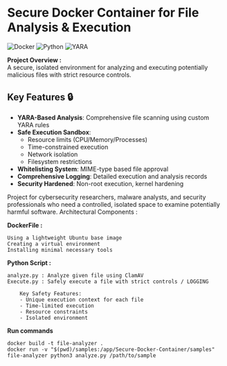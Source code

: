 # Secure Docker Container for File Analysis & Execution  

![Docker](https://img.shields.io/badge/Docker-2CA5E0?style=for-the-badge&logo=docker&logoColor=white)
![Python](https://img.shields.io/badge/Python-3776AB?style=for-the-badge&logo=python&logoColor=white)
![YARA](https://img.shields.io/badge/YARA-220000?style=for-the-badge)



**Project Overview :**  
A secure, isolated environment for analyzing and executing potentially malicious files with strict resource controls.


## Key Features 🔒
- **YARA-Based Analysis**: Comprehensive file scanning using custom YARA rules
- **Safe Execution Sandbox**: 
  - Resource limits (CPU/Memory/Processes)
  - Time-constrained execution
  - Network isolation
  - Filesystem restrictions
- **Whitelisting System**: MIME-type based file approval
- **Comprehensive Logging**: Detailed execution and analysis records
- **Security Hardened**: Non-root execution, kernel hardening


Project for cybersecurity researchers, malware analysts, and security professionals who need a controlled, isolated space to examine potentially harmful software.
Architectural Components :


**DockerFile :**
```
Using a lightweight Ubuntu base image
Creating a virtual environment
Installing minimal necessary tools
```

**Python Script :**

  ```
  analyze.py : Analyze given file using ClamAV
  Execute.py : Safely execute a file with strict controls / LOGGING
  ```
        
        Key Safety Features:
        - Unique execution context for each file
        - Time-limited execution
        - Resource constraints
        - Isolated environment



**Run commands**

`docker build -t file-analyzer .`  
`docker run -v "$(pwd)/samples:/app/Secure-Docker-Container/samples" file-analyzer python3 analyze.py /path/to/sample`
